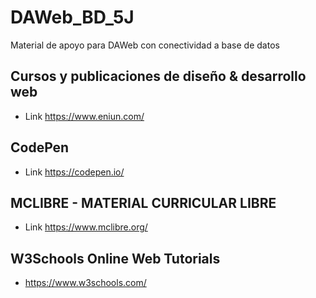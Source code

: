# DAWeb_BD_5J
Material de apoyo para DAWeb con conectividad a base de datos

## Cursos y publicaciones de diseño & desarrollo web
- Link https://www.eniun.com/

## CodePen
- Link https://codepen.io/

## MCLIBRE - MATERIAL CURRICULAR LIBRE
- Link https://www.mclibre.org/

## W3Schools Online Web Tutorials
- https://www.w3schools.com/

